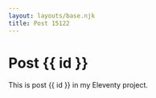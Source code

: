 ```yaml
---
layout: layouts/base.njk
title: Post 15122
---
```


# Post {{ id }}

This is post {{ id }} in my Eleventy project.
